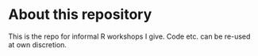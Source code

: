 # About this repository
This is the repo for informal R workshops I give. Code etc. can be re-used at own discretion. 
